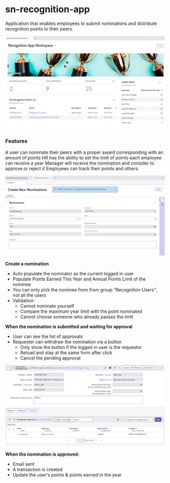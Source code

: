 # sn-recognition-app
Application that enables employees to submit nominations and distribute recognition points to their peers.

![alt text](images/recog-app-1.png)

### Features
A user can nominate their peers with a proper award corresponding with an amount of points
HR has the ability to set the limit of points each employee can receive a year
Manager will receive the nomination and consider to approve or reject it
Employees can track their points and others.

![alt text](images/recog-app-2.png)

**Create a nomination**
- Auto populate the nominator as the current logged in user
- Populate Points Earned This Year and Annual Points Limit of the nominee
- You can only pick the nominee from from group "Recognition Users", not all the users
- Validation:
  - Cannot nominate yourself
  - Compare the maximum year limit with the point nominated 
  - Cannot choose someone who already passes the limit

**When the nomination is submitted and waiting for approval**
- User can see the list of approvals
- Requester can withdraw the nomination via a button
	- Only show the button if the logged in user is the requestor
	- Reload and stay at the same form after click
	- Cancel the pending approval
   
![alt text](images/recog-app-3.png)

**When the nomination is approved:**
- Email sent
- A transaction is created
- Update the user's points & points earned in the year
